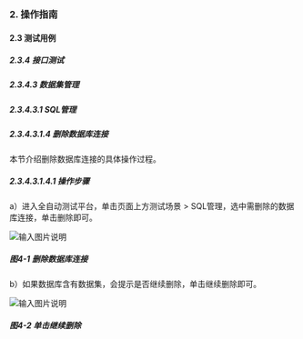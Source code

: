 ### 2. 操作指南

#### 2.3 测试用例

##### 2.3.4 接口测试

##### 2.3.4.3 数据集管理

##### 2.3.4.3.1 SQL管理

##### 2.3.4.3.1.4 删除数据库连接

本节介绍删除数据库连接的具体操作过程。

##### 2.3.4.3.1.4.1 操作步骤

a）进入全自动测试平台，单击页面上方测试场景 > SQL管理，选中需删除的数据库连接，单击删除即可。

![输入图片说明](../../../../../images/SoFlu%E5%85%A8%E8%87%AA%E5%8A%A8%E6%B5%8B%E8%AF%95%E5%B9%B3%E5%8F%B0%E6%95%99%E7%A8%8B/2.%20%E6%93%8D%E4%BD%9C%E6%8C%87%E5%8D%97/4.%20%E6%8E%A5%E5%8F%A3%E6%B5%8B%E8%AF%95/3.%20%E6%95%B0%E6%8D%AE%E9%9B%86%E7%AE%A1%E7%90%86/1.%20SQL%E7%AE%A1%E7%90%86/4-1.png)

##### 图4-1 删除数据库连接

b）如果数据库含有数据集，会提示是否继续删除，单击继续删除即可。

![输入图片说明](../../../../../images/SoFlu%E5%85%A8%E8%87%AA%E5%8A%A8%E6%B5%8B%E8%AF%95%E5%B9%B3%E5%8F%B0%E6%95%99%E7%A8%8B/2.%20%E6%93%8D%E4%BD%9C%E6%8C%87%E5%8D%97/4.%20%E6%8E%A5%E5%8F%A3%E6%B5%8B%E8%AF%95/3.%20%E6%95%B0%E6%8D%AE%E9%9B%86%E7%AE%A1%E7%90%86/1.%20SQL%E7%AE%A1%E7%90%86/4-2.png)

##### 图4-2 单击继续删除
